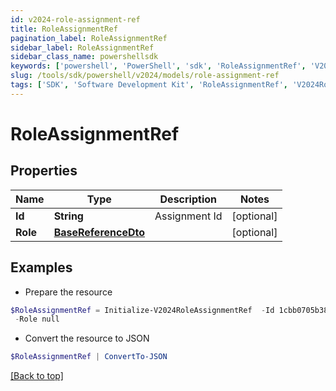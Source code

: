 ```yaml
---
id: v2024-role-assignment-ref
title: RoleAssignmentRef
pagination_label: RoleAssignmentRef
sidebar_label: RoleAssignmentRef
sidebar_class_name: powershellsdk
keywords: ['powershell', 'PowerShell', 'sdk', 'RoleAssignmentRef', 'V2024RoleAssignmentRef'] 
slug: /tools/sdk/powershell/v2024/models/role-assignment-ref
tags: ['SDK', 'Software Development Kit', 'RoleAssignmentRef', 'V2024RoleAssignmentRef']
---
```



# RoleAssignmentRef

## Properties

Name | Type | Description | Notes
------------ | ------------- | ------------- | -------------
**Id** | **String** | Assignment Id | [optional] 
**Role** | [**BaseReferenceDto**](base-reference-dto) |  | [optional] 

## Examples

- Prepare the resource
```powershell
$RoleAssignmentRef = Initialize-V2024RoleAssignmentRef  -Id 1cbb0705b38c4226b1334eadd8874086 `
 -Role null
```

- Convert the resource to JSON
```powershell
$RoleAssignmentRef | ConvertTo-JSON
```


[[Back to top]](#) 

